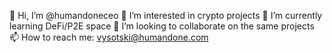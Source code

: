 👋 Hi, I’m @humandoneceo
👀 I’m interested in crypto projects
🌱 I’m currently learning DeFi/P2E space
💞️ I’m looking to collaborate on the same projects
📫 How to reach me: vysotski@humandone.com
